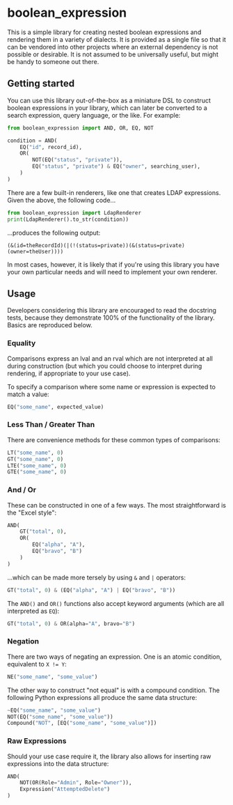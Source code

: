 # boolean_expression

This is a simple library for creating nested boolean expressions and rendering them in a variety of dialects. It is provided as a single file so that it can be vendored into other projects where an external dependency is not possible or desirable. It is not assumed to be universally useful, but might be handy to someone out there.

## Getting started

You can use this library out-of-the-box as a miniature DSL to construct boolean expressions in your library, which can later be converted to a search expression, query language, or the like. For example:

```python
from boolean_expression import AND, OR, EQ, NOT

condition = AND(
    EQ("id", record_id),
    OR(
        NOT(EQ("status", "private")),
        EQ("status", "private") & EQ("owner", searching_user),
    )
)
```

There are a few built-in renderers, like one that creates LDAP expressions. Given the above, the following code...

```python
from boolean_expression import LdapRenderer
print(LdapRenderer().to_str(condition))
```

...produces the following output:

```
(&(id=theRecordId)(|(!(status=private))(&(status=private)(owner=theUser))))
```

In most cases, however, it is likely that if you're using this library you have your own particular needs and will need to implement your own renderer.

## Usage

Developers considering this library are encouraged to read the docstring tests, because they demonstrate 100% of the functionality of the library. Basics are reproduced below.

### Equality

Comparisons express an lval and an rval which are not interpreted at all during construction (but which you could choose to interpret during rendering, if appropriate to your use case).

To specify a comparison where some name or expression is expected to match a value:

```python
EQ("some_name", expected_value)
```

### Less Than / Greater Than

There are convenience methods for these common types of comparisons:

```python
LT("some_name", 0)
GT("some_name", 0)
LTE("some_name", 0)
GTE("some_name", 0)
```

### And / Or

These can be constructed in one of a few ways. The most straightforward is the "Excel style":

```python
AND(
    GT("total", 0),
    OR(
        EQ("alpha", "A"),
        EQ("bravo", "B")
    )
)
```

...which can be made more tersely by using `&` and `|` operators:

```python
GT("total", 0) & (EQ("alpha", "A") | EQ("bravo", "B"))
```

The `AND()` and `OR()` functions also accept keyword arguments (which are all interpreted as `EQ`):

```python
GT("total", 0) & OR(alpha="A", bravo="B")
```

### Negation

There are two ways of negating an expression. One is an atomic condition, equivalent to `X != Y`:

```python
NE("some_name", "some_value")
```

The other way to construct "not equal" is with a compound condition. The following Python expressions all produce the same data structure:

```python
~EQ("some_name", "some_value")
NOT(EQ("some_name", "some_value"))
Compound("NOT", [EQ("some_name", "some_value")])
```

### Raw Expressions

Should your use case require it, the library also allows for inserting raw expressions into the data structure:

```python
AND(
    NOT(OR(Role="Admin", Role="Owner")),
    Expression("AttemptedDelete")
)
```
